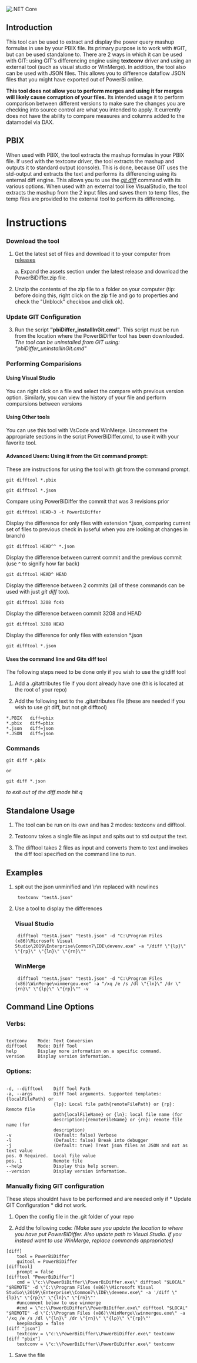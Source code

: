 ![.NET Core](https://github.com/rajrao/PowerBiDiffer/workflows/.NET%20Core/badge.svg)

## Introduction ##

This tool can be used to extract and display the power query mashup formulas in use by your PBIX file. Its primary purpose is to work with #GIT, but can be used standalone to. There are 2 ways in which it can be used with GIT: using GIT's differencing engine using **textconv** driver and using an external tool (such as visual studio or WinMerge). In addition, the tool also can be used with JSON files. This allows you to difference dataflow JSON files that you might have exported out of PowerBi online.

**This tool does not allow you to perform merges and using it for merges will likely cause corruption of your files.** Its intended usage it to perform comparison between different versions to make sure the changes you are checking into source control are what you intended to apply. It currently does not have the ability to compare measures and columns added to the datamodel via DAX.

## PBIX ##

When used with PBIX, the tool extracts the mashup formulas in your PBIX file. If used with the textconv driver, the tool extracts the mashup and outputs it to standard output (console). This is done, because GIT uses the std-output and extracts the text and performs its differencing using its enternal diff engine. This allows you to use the [*git diff*](https://git-scm.com/docs/git-diff) command with its various options. When used with an external tool like VisualStudio, the tool extracts the mashup from the 2 input files and saves them to temp files, the temp files are provided to the external tool to perform its differencing.

# Instructions #


### Download the tool ###

1. Get the latest set of files and download it to your computer from [releases](https://github.com/rajrao/PowerBiDiffer/releases)
	
	a. Expand the assets section under the latest release and download the PowerBiDiffer.zip file.
2. Unzip the contents of the zip file to a folder on your computer (tip: before doing this, right click on the zip file and go to properties and check the "Unblock" checkbox and click ok).

### Update GIT Configuration ###

3. Run the script **"pbiDiffer_installInGit.cmd"**. This script must be run from the location where the PowerBiDiffer tool has been downloaded. 
*The tool can be uninstalled from GIT using: "pbiDiffer_uninstallInGit.cmd"*

### Performing Comparisions ###

#### Using Visual Studio ####

You can right click on a file and select the compare with previous version option. Similarly, you can view the history of your file and perform comparsions between versions

#### Using Other tools ####

You can use this tool with VsCode and WinMerge. Uncomment the appropriate sections in the script PowerBiDiffer.cmd, to use it with your favorite tool.

#### Advanced Users: Using it from the Git command prompt: ####

These are instructions for using the tool with git from the command prompt.

	git difftool *.pbix

	git difftool *.json

Compare using PowerBiDiffer the commit that was 3 revisions prior

	git difftool HEAD~3 -t PowerBiDiffer

Display the difference for only files with extension \*.json, comparing current set of files to previous check in (useful when you are looking at changes in branch)
	
	git difftool HEAD^^ *.json

Display the difference between current commit and the previous commit (use ^ to signify how far back)
	
	git difftool HEAD^ HEAD
	
Display the difference between 2 commits (all of these commands can be used with just *git diff* too).
	
	git difftool 3208 fc4b
		
Display the difference between commit 3208 and HEAD
	
	git difftool 3208 HEAD
		
Display the difference for only files with extension \*.json
	
	git difftool *.json
		
	
#### Uses the command line and Gits diff tool ####
	
The following steps need to be done only if you wish to use the gitdiff tool
	
1. Add a .gitattributes file if you dont already have one (this is located at the root of your repo)
	
1. Add the following text to the .gitattributes file (these are needed if you wish to use git diff, but not git difftool)

```
*.PBIX   diff=pbix
*.pbix   diff=pbix
*.json	 diff=json
*.JSON	 diff=json
```

### Commands ###

	git diff *.pbix
	
	or
	
	git diff *.json
		
*to exit out of the diff mode hit q*

	
## Standalone Usage ##

1. The tool can be run on its own and has 2 modes: textconv and difftool.

1. Textconv takes a single file as input and spits out to std output the text.

1. The difftool takes 2 files as input and converts them to text and invokes the diff tool specified on the command line to run.

## Examples ##

1. spit out the json unminified and \r\n replaced with newlines

		textconv "testA.json"

2. Use a tool to display the differences

	### Visual Studio ###

		difftool "testA.json" "testb.json" -d "C:\Program Files (x86)\Microsoft Visual Studio\2019\Enterprise\Common7\IDE\devenv.exe" -a "/diff \"{lp}\" \"{rp}\" \"{ln}\" \"{rn}\""

	### WinMerge ###

		difftool "testA.json" "testb.json" -d "C:\Program Files (x86)\WinMerge\winmergeu.exe" -a "/xq /e /s /dl \"{ln}\" /dr \"{rn}\" \"{lp}\" \"{rp}\"" -v


## Command Line Options ##

### Verbs: ###

```

textconv    Mode: Text Conversion
difftool    Mode: Diff Tool
help        Display more information on a specific command.
version     Display version information.

```
### Options: ###

```

-d, --difftool    Diff Tool Path
-a, --args        Diff Tool arguments. Supported templates: {localFilePath} or
                  {lp}: Local file path{remoteFilePath} or {rp}: Remote file
                  path{localFileName} or {ln}: local file name (for
                  description){remoteFileName} or {rn}: remote file name (for
                  description)
-v                (Default: false) Verbose
-l                (Default: false) Break into debugger
-j                (Default: true) Treat json files as JSON and not as text value 
pos. 0 Required.  Local file value 
pos. 1            Remote file
--help            Display this help screen.
--version         Display version information.

```


### Manually fixing GIT configuration ###

These steps shouldnt have to be performed and are needed only if * Update GIT Configuration * did not work.

1. Open the config file in the .git folder of your repo

1. Add the following code: *(Make sure you update the location to where you have put PowerBiDiffer. Also update path to Visual Studio. if you instead want to use WinMerge, replace commands appropriates)*

```
[diff]
	tool = PowerBiDiffer
	guitool = PowerBiDiffer
[difftool]
	prompt = false
[difftool "PowerBiDiffer"]
	cmd = \"c:\\PowerBiDiffer\\PowerBiDiffer.exe\" difftool "$LOCAL" "$REMOTE" -d \"C:\\Program Files (x86)\\Microsoft Visual Studio\\2019\\Enterprise\\Common7\\IDE\\devenv.exe\" -a '/diff \"{lp}\" \"{rp}\" \"{ln}\" \"{rn}\"'
	#uncomment below to use winmerge
	#cmd = \"c:\\PowerBiDiffer\\PowerBiDiffer.exe\" difftool "$LOCAL" "$REMOTE" -d \"C:\\Program Files (x86)\\WinMerge\\winmergeu.exe\" -a '/xq /e /s /dl \"{ln}\" /dr \"{rn}\" \"{lp}\" \"{rp}\"'
	keepBackup = false
[diff "json"]
	textconv = \"c:\\PowerBiDiffer\\PowerBiDiffer.exe\" textconv
[diff "pbix"]
	textconv = \"c:\\PowerBiDiffer\\PowerBiDiffer.exe\" textconv
```
1. Save the file
